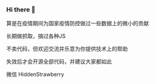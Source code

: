 ### Hi there 👋

算是在疫情期间为国家疫情防控做过一些数据上的微小的贡献

长期做抓取，搞过各种JS

不卖代码，但欢迎交流并乐意为你提供技术上的帮助

失效后才会开源全部代码，并建议大家都如此

微信 HiddenStrawberry

<!--
**HiddenStrawberry/HiddenStrawberry** is a ✨ _special_ ✨ repository because its `README.md` (this file) appears on your GitHub profile.

Here are some ideas to get you started:

- 🔭 I’m currently working on ...
- 🌱 I’m currently learning ...
- 👯 I’m looking to collaborate on ...
- 🤔 I’m looking for help with ...
- 💬 Ask me about ...
- 📫 How to reach me: ...
- 😄 Pronouns: ...
- ⚡ Fun fact: ...
-->
